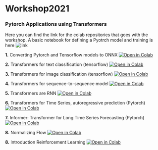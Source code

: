 # Workshop2021

### Pytorch Applications using Transformers 

Here you can find the link for the colab repositories that goes with the workshop. A basic notebook for defining a Pyotrch model and training is here ![link](http://colab.research.google.com/github/patoalejor/Workshop2021/blob/main/Pytorch_Autoencoder.ipynb)

**1.** Converting Pytorch and Tensorflow models to ONNX [![Open in Colab](https://colab.research.google.com/assets/colab-badge.svg)](http://colab.research.google.com/github/patoalejor/Workshop2021/blob/main/Tensorflow_Pytorch_ONNX.ipynb)

**2.** Transformers for text classification (tensorflow) [![Open in Colab](https://colab.research.google.com/assets/colab-badge.svg)](http://colab.research.google.com/github/patoalejor/Workshop2021/blob/main/Transformer_text_classification.ipynb)

**3.** Transformers for image classification (tensorflow) [![Open in Colab](https://colab.research.google.com/assets/colab-badge.svg)](http://colab.research.google.com/github/patoalejor/Workshop2021/blob/main/Transformer_image_classification.ipynb)

**4.** Transformers for sequence-to-sequence model [![Open in Colab](https://colab.research.google.com/assets/colab-badge.svg)](http://colab.research.google.com/github/patoalejor/Workshop2021/blob/main/Transformer_seq_to_seq.ipynb)

**5.** Transformers are RNN [![Open in Colab](https://colab.research.google.com/assets/colab-badge.svg)](http://colab.research.google.com/github/patoalejor/Workshop2021/blob/main/Transformers_are_RNNs.ipynb)

**6.** Transformers for Time Series, autoregressive prediction (Pytorch) [![Open in Colab](https://colab.research.google.com/assets/colab-badge.svg)](http://colab.research.google.com/github/patoalejor/Workshop2021/blob/main/Transformers_TS.ipynb)

**7.** Informer: Transformer for Long Time Series Forecasting (Pytorch) [![Open in Colab](https://colab.research.google.com/assets/colab-badge.svg)](http://colab.research.google.com/github/patoalejor/Workshop2021/blob/main/Informer.ipynb)

**8.** Normalizing Flow [![Open in Colab](https://colab.research.google.com/assets/colab-badge.svg)](http://colab.research.google.com/github/patoalejor/Workshop2021/blob/main/NormalizingFlows.ipynb)

**8.** Introduction Reinforcement Learning [![Open in Colab](https://colab.research.google.com/assets/colab-badge.svg)](http://colab.research.google.com/github/patoalejor/Workshop2021/blob/main/IntroductionRL.ipynb)


